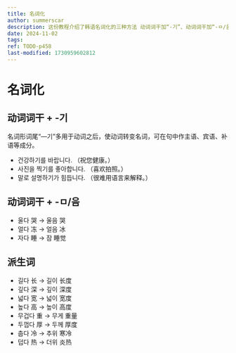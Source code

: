 ```yaml
---
title: 名词化
author: summerscar
description: 这份教程介绍了韩语名词化的三种方法 动词词干加“-기”、动词词干加“-ㅁ/음”以及派生词。教程包含例句和详细解释，帮助学习者理解名词化规则并运用到实际应用中。
date: 2024-11-02
tags:
ref: TODO-p458
last-modified: 1730959602812
---
```


# 名词化

## 动词词干 + -기

名词形词尾“—기”多用于动词之后，使动词转变名词，可在句中作主语、宾语、补语等成分。

- 건강하기를 바랍니다. （祝您健康。）
- 사진을 찍기를 좋아합니다. （喜欢拍照。）
- 말로 설명하기가 힘듭니다. （很难用语言来解释。）

## 动词词干 + -ㅁ/음

- 울다 哭 → 울음 哭
- 얼다 冻 → 얼음 冰
- 자다 睡 → 잠 睡觉

## 派生词

- 길다 长 → 길이 长度
- 깊다 深 → 깊이 深度
- 넓다 宽 → 넓이 宽度
- 높다 高 → 높이 高度
- 무겁다 重 → 무게 重量
- 두껍다 厚 → 두께 厚度
- 춥다 冷 → 추위 寒冷
- 덥다 热 → 더위 炎热
